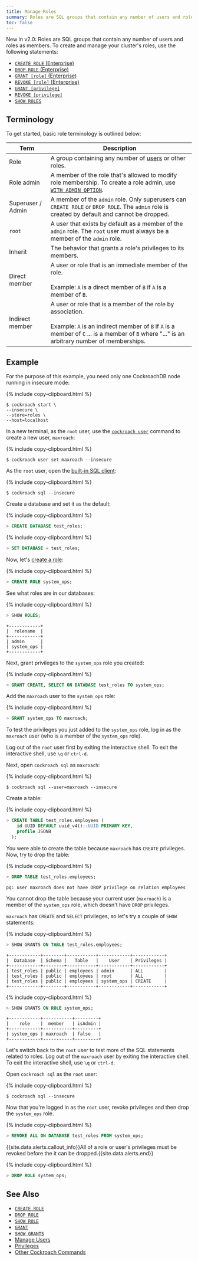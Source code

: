 ```yaml
---
title: Manage Roles
summary: Roles are SQL groups that contain any number of users and roles as members.
toc: false
---
```


<span class="version-tag">New in v2.0:</span> Roles are SQL groups that contain any number of users and roles as members. To create and manage your cluster's roles, use the following statements:

- [`CREATE ROLE` (Enterprise)](create-role.html)
- [`DROP ROLE` (Enterprise)](drop-role.html)
- [`GRANT [role]` (Enterprise)](grant.html)
- [`REVOKE [role]` (Enterprise)](revoke.html)
- [`GRANT [privilege]`](grant.html)
- [`REVOKE [privilege]`](revoke.html)
- [`SHOW ROLES`](show-roles.html)

<div id="toc"></div>

## Terminology

To get started, basic role terminology is outlined below:

Term | Description
-----|------------
Role | A group containing any number of [users](create-and-manage-users.html) or other roles.
Role admin | A member of the role that's allowed to modify role membership. To create a role admin, use [`WITH ADMIN OPTION`](grant.html).
Superuser / Admin | A member of the `admin` role. Only superusers can `CREATE ROLE` or `DROP ROLE`. The `admin` role is created by default and cannot be dropped.
`root` | A user that exists by default as a member of the `admin` role. The `root` user must always be a member of the `admin` role.
Inherit | The behavior that grants a role's privileges to its members.
Direct member | A user or role that is an immediate member of the role.<br><br>Example: `A` is a direct member of `B` if `A` is a member of `B`.
Indirect member | A user or role that is a member of the role by association. <br><br>Example: `A` is an indirect member of `B` if `A` is a member of `C` ... is a member of `B` where "..." is an arbitrary number of memberships.

## Example

For the purpose of this example, you need only one CockroachDB node running in insecure mode:

{% include copy-clipboard.html %}
~~~ shell
$ cockroach start \
--insecure \
--store=roles \
--host=localhost
~~~

In a new terminal, as the `root` user, use the [`cockroach user`](create-and-manage-users.html) command to create a new user, `maxroach`:

{% include copy-clipboard.html %}
~~~ shell
$ cockroach user set maxroach --insecure
~~~

As the `root` user, open the [built-in SQL client](use-the-built-in-sql-client.html):

{% include copy-clipboard.html %}
~~~ shell
$ cockroach sql --insecure
~~~

Create a database and set it as the default:

{% include copy-clipboard.html %}
~~~ sql
> CREATE DATABASE test_roles;
~~~

{% include copy-clipboard.html %}
~~~ sql
> SET DATABASE = test_roles;
~~~

Now, let's [create a role](create-role.html):

{% include copy-clipboard.html %}
~~~ sql
> CREATE ROLE system_ops;
~~~

See what roles are in our databases:

{% include copy-clipboard.html %}
~~~ sql
> SHOW ROLES;
~~~
~~~
+------------+
|  rolename  |
+------------+
| admin      |
| system_ops |
+------------+
~~~

Next, grant privileges to the `system_ops` role you created:

{% include copy-clipboard.html %}
~~~ sql
> GRANT CREATE, SELECT ON DATABASE test_roles TO system_ops;
~~~

Add the `maxroach` user to the `system_ops` role:

{% include copy-clipboard.html %}
~~~ sql
> GRANT system_ops TO maxroach;
~~~

To test the privileges you just added to the `system_ops` role, log in as the `maxroach` user (who is a member of the `system_ops` role).

Log out of the `root` user first by exiting the interactive shell. To exit the interactive shell, use `\q` or `ctrl-d`.

Next, open `cockroach sql` as `maxroach`:

{% include copy-clipboard.html %}
~~~ shell
$ cockroach sql --user=maxroach --insecure
~~~

Create a table:

{% include copy-clipboard.html %}
~~~ sql
> CREATE TABLE test_roles.employees (
    id UUID DEFAULT uuid_v4()::UUID PRIMARY KEY,
    profile JSONB
  );
~~~

You were able to create the table because `maxroach` has `CREATE` privileges. Now, try to drop the table:

{% include copy-clipboard.html %}
~~~ sql
> DROP TABLE test_roles.employees;
~~~
~~~
pq: user maxroach does not have DROP privilege on relation employees
~~~

You cannot drop the table because your current user (`maxroach`) is a member of the `system_ops` role, which doesn't have `DROP` privileges.

`maxroach` has `CREATE` and `SELECT` privileges, so let's try a couple of `SHOW` statements:

{% include copy-clipboard.html %}
~~~ sql
> SHOW GRANTS ON TABLE test_roles.employees;
~~~
~~~
+------------+--------+-----------+------------+------------+
|  Database  | Schema |   Table   |    User    | Privileges |
+------------+--------+-----------+------------+------------+
| test_roles | public | employees | admin      | ALL        |
| test_roles | public | employees | root       | ALL        |
| test_roles | public | employees | system_ops | CREATE     |
+------------+--------+-----------+------------+------------+
~~~

{% include copy-clipboard.html %}
~~~ sql
> SHOW GRANTS ON ROLE system_ops;
~~~
~~~
+------------+-----------+---------+
|    role    |  member   | isAdmin |
+------------+-----------+---------+
| system_ops | maxroach  | false   |
+------------+-----------+---------+
~~~

Let's switch back to the `root` user to test more of the SQL statements related to roles. Log out of the `maxroach` user by exiting the interactive shell. To exit the interactive shell, use `\q` or `ctrl-d`.

Open `cockroach sql` as the `root` user:

{% include copy-clipboard.html %}
~~~ shell
$ cockroach sql --insecure
~~~

Now that you're logged in as the `root` user, revoke privileges and then drop the `system_ops` role.

{% include copy-clipboard.html %}
~~~ sql
> REVOKE ALL ON DATABASE test_roles FROM system_ops;
~~~

{{site.data.alerts.callout_info}}All of a role or user's privileges must be revoked before the it can be dropped.{{site.data.alerts.end}}

{% include copy-clipboard.html %}
~~~ sql
> DROP ROLE system_ops;
~~~

## See Also

- [`CREATE ROLE`](create-role.html)
- [`DROP ROLE`](drop-role.html)
- [`SHOW ROLE`](show-roles.html)
- [`GRANT`](grant.html)
- [`SHOW GRANTS`](show-grants.html)
- [Manage Users](create-and-manage-users.html)
- [Privileges](privileges.html)
- [Other Cockroach Commands](cockroach-commands.html)
